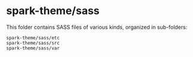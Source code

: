 # spark-theme/sass

This folder contains SASS files of various kinds, organized in sub-folders:

    spark-theme/sass/etc
    spark-theme/sass/src
    spark-theme/sass/var
